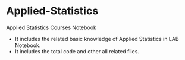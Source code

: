 # Applied-Statistics
Applied Statistics Courses Notebook

- It includes the related basic knowledge of Applied Statistics in LAB Notebook.
- It includes the total code and other all related files.
